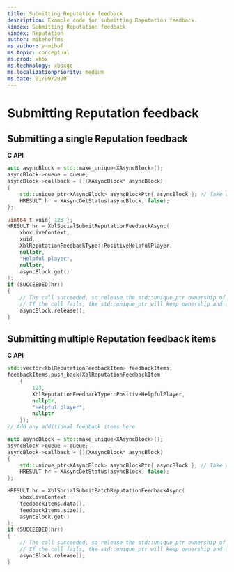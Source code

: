 ```yaml
---
title: Submitting Reputation feedback
description: Example code for submitting Reputation feedback.
kindex: Submitting Reputation feedback
kindex: Reputation
author: mikehoffms
ms.author: v-mihof
ms.topic: conceptual
ms.prod: xbox
ms.technology: xboxgc
ms.localizationpriority: medium
ms.date: 01/09/2020
---
```


# Submitting Reputation feedback


## Submitting a single Reputation feedback

**C API**
<!--  XblSocialSubmitReputationFeedbackAsync_C.md -->
<!-- note guid "123" -->
```cpp
auto asyncBlock = std::make_unique<XAsyncBlock>();
asyncBlock->queue = queue;
asyncBlock->callback = [](XAsyncBlock* asyncBlock)
{
    std::unique_ptr<XAsyncBlock> asyncBlockPtr{ asyncBlock }; // Take over ownership of the XAsyncBlock*
    HRESULT hr = XAsyncGetStatus(asyncBlock, false);
};

uint64_t xuid{ 123 };
HRESULT hr = XblSocialSubmitReputationFeedbackAsync(
    xboxLiveContext,
    xuid,
    XblReputationFeedbackType::PositiveHelpfulPlayer,
    nullptr,
    "Helpful player",
    nullptr,
    asyncBlock.get()
);
if (SUCCEEDED(hr))
{
    // The call succeeded, so release the std::unique_ptr ownership of XAsyncBlock* since the callback will take over ownership.
    // If the call fails, the std::unique_ptr will keep ownership and delete the XAsyncBlock*
    asyncBlock.release();
}
```

<!-- in gdk only:
**Reference**
* [XAsyncBlock](xasyncblock.md)
* [XAsyncGetStatus](xasyncgetstatus.md)
* [XblReputationFeedbackType](xblreputationfeedbacktype.md)
* [XblSocialSubmitReputationFeedbackAsync](xblsocialsubmitreputationfeedbackasync.md)
-->


## Submitting multiple Reputation feedback items

**C API**
<!--  _C.md -->
<!-- note guid "123" -->
```cpp
std::vector<XblReputationFeedbackItem> feedbackItems;
feedbackItems.push_back(XblReputationFeedbackItem
    {
        123,
        XblReputationFeedbackType::PositiveHelpfulPlayer,
        nullptr,
        "Helpful player",
        nullptr
    });
// Add any additional feedback items here

auto asyncBlock = std::make_unique<XAsyncBlock>();
asyncBlock->queue = queue;
asyncBlock->callback = [](XAsyncBlock* asyncBlock)
{
    std::unique_ptr<XAsyncBlock> asyncBlockPtr{ asyncBlock }; // Take over ownership of the XAsyncBlock*
    HRESULT hr = XAsyncGetStatus(asyncBlock, false);
};

HRESULT hr = XblSocialSubmitBatchReputationFeedbackAsync(
    xboxLiveContext,
    feedbackItems.data(),
    feedbackItems.size(),
    asyncBlock.get()
);
if (SUCCEEDED(hr))
{
    // The call succeeded, so release the std::unique_ptr ownership of XAsyncBlock* since the callback will take over ownership.
    // If the call fails, the std::unique_ptr will keep ownership and delete the XAsyncBlock*
    asyncBlock.release();
}
```

<!-- in gdk only:
**Reference**
* [XAsyncBlock](xasyncblock.md)
* [XAsyncGetStatus](xasyncgetstatus.md)
* [XblReputationFeedbackItem](xblreputationfeedbackitem.md)
* [XblReputationFeedbackType](xblreputationfeedbacktype.md)
* [XblSocialSubmitBatchReputationFeedbackAsync](xblsocialsubmitbatchreputationfeedbackasync.md)
-->
